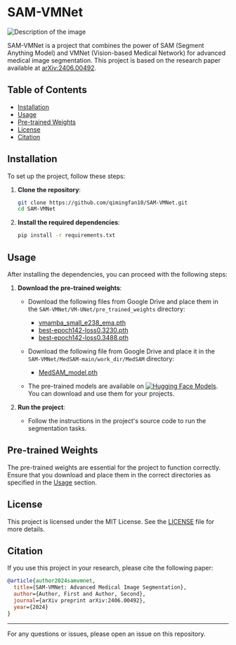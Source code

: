 # SAM-VMNet
![Description of the image](https://drive.google.com/uc?export=view&id=1hJJfgBumF-Sh5qwWpemwwAcNlQPuTTUZ)

SAM-VMNet is a project that combines the power of SAM (Segment Anything Model) and VMNet (Vision-based Medical Network) for advanced medical image segmentation. This project is based on the research paper available at [arXiv:2406.00492](https://arxiv.org/abs/2406.00492).

## Table of Contents

- [Installation](#installation)
- [Usage](#usage)
- [Pre-trained Weights](#pre-trained-weights)
- [License](#license)
- [Citation](#citation)

## Installation

To set up the project, follow these steps:

1. **Clone the repository**:

   ```bash
   git clone https://github.com/qimingfan10/SAM-VMNet.git
   cd SAM-VMNet
   ```

2. **Install the required dependencies**:

   ```bash
   pip install -r requirements.txt
   ```

## Usage

After installing the dependencies, you can proceed with the following steps:

1. **Download the pre-trained weights**:

   - Download the following files from Google Drive and place them in the `SAM-VMNet/VM-UNet/pre_trained_weights` directory:
     - [vmamba_small_e238_ema.pth](https://drive.google.com/file/d/1XL7JuacjoZCr8w2b0c8CaQn8b0hREblk/view?usp=drive_link)
     - [best-epoch142-loss0.3230.pth](https://drive.google.com/file/d/1OKIzUM_L6FeEqyuIsAMn4x-FHptizTkG/view?usp=drive_link)
     - [best-epoch142-loss0.3488.pth](https://drive.google.com/file/d/1jsZKakA4FrYaMXNp6qkVtxXwwcJQKrW4/view?usp=drive_link)

   - Download the following file from Google Drive and place it in the `SAM-VMNet/MedSAM-main/work_dir/MedSAM` directory:
     - [MedSAM_model.pth](https://drive.google.com/file/d/1O5IVkcVxd2RtOcZEKuTR3WkOBiosHBfz/view?usp=drive_link)

   - The pre-trained models are available on [![Hugging Face Models](https://img.shields.io/badge/Hugging%20Face-Models-c93837?style=flat-square)](https://huggingface.co/ly17/SAM-VMNet). You can download and use them for your projects.
     
2. **Run the project**:

   - Follow the instructions in the project's source code to run the segmentation tasks.

## Pre-trained Weights

The pre-trained weights are essential for the project to function correctly. Ensure that you download and place them in the correct directories as specified in the [Usage](#usage) section.

## License

This project is licensed under the MIT License. See the [LICENSE](LICENSE) file for more details.

## Citation

If you use this project in your research, please cite the following paper:

```bibtex
@article{author2024samvmnet,
  title={SAM-VMNet: Advanced Medical Image Segmentation},
  author={Author, First and Author, Second},
  journal={arXiv preprint arXiv:2406.00492},
  year={2024}
}
```

---

For any questions or issues, please open an issue on this repository.
